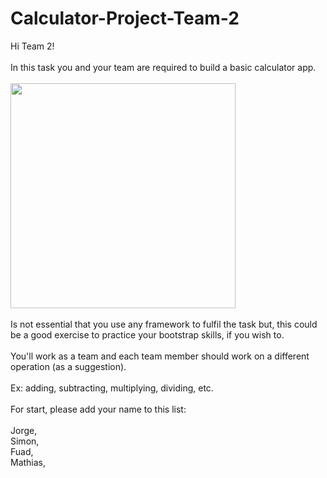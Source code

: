 # Calculator-Project-Team-2
Hi Team 2! 
<br/><br/>
In this task you and your team are required to build a basic calculator app.
<br/><br/>
<img src="https://fvsch.com/articles/calculators/calculator-result.png" alt="" height="360" role="presentation" class="img-responsive atto_image_button_text-bottom">
<br/><br/>
Is not essential that you use any framework to fulfil the task but, this could be a good exercise to practice your bootstrap skills, if you wish to.  
<br/>
You'll work as a team and each team member should work on a different operation (as a suggestion).
<br/><br/>
Ex: adding, subtracting, multiplying, dividing, etc.
<br/><br/>
For start, please add your name to this list:
<br/><br/>
Jorge,<br/>
Simon,<br/>
Fuad,<br/>
Mathias,<br/>
